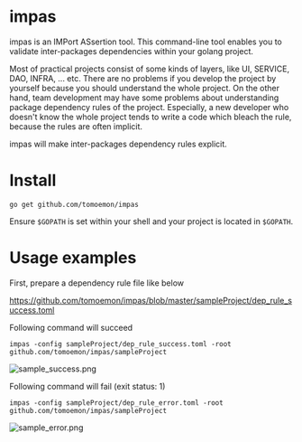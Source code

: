 # impas

impas is an IMPort ASsertion tool.
This command-line tool enables you to validate inter-packages dependencies within your golang project.

Most of practical projects consist of some kinds of layers, like UI, SERVICE, DAO, INFRA, ... etc. There are no problems if you develop the project by yourself because you should understand the whole project. On the other hand, team development may have some problems about understanding package dependency rules of the project. Especially, a new developer who doesn't know the whole project tends to write a code which bleach the rule, because the rules are often implicit.

impas will make inter-packages dependency rules explicit.

# Install

```shell
go get github.com/tomoemon/impas
```

Ensure `$GOPATH` is set within your shell and your project is located in `$GOPATH`.

# Usage examples

First, prepare a dependency rule file like below

https://github.com/tomoemon/impas/blob/master/sampleProject/dep_rule_success.toml

Following command will succeed
```shell
impas -config sampleProject/dep_rule_success.toml -root github.com/tomoemon/impas/sampleProject
```
![sample_success.png](https://raw.githubusercontent.com/tomoemon/impas/master/docs/sample_success.png)

Following command will fail (exit status: 1)
```shell
impas -config sampleProject/dep_rule_error.toml -root github.com/tomoemon/impas/sampleProject
```
![sample_error.png](https://raw.githubusercontent.com/tomoemon/impas/master/docs/sample_error.png)
